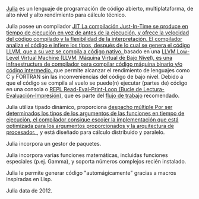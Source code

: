 [Julia](https://julialang.org) es un lenguaje de programación
de código abierto, multiplataforma, de alto nivel y alto 
rendimiento para cálculo técnico.

Julia posee un compilador <a class="tooltip" href="#">JIT<span> La
compilación Just-In-Time se produce en tiempo de ejecución en vez de
antes de la ejecución, y ofrece la velocidad del código compilado y la
flexibilidad de la interpretación. El compilador analiza el código e
infiere los tipos, después de lo cual se genera el código LLVM, que a
su vez se compila a código nativo. </span></a> basado en una 
<a class="tooltip" href="#">LLVM<span> Low-Level Virtual Machine
(LLVM, Máquina Virtual de Bajo Nivel), es una infraestructura de 
compilador para compilar código máquina binario y/o código intermedio.
</span></a> que permite alcanzar el rendimiento de lenguajes como C
y FORTRAN sin las inconveniencias del código de bajo nivel. Debido
a que el código se compila al vuelo se puede(n) ejecutar (partes de)
código en una consola o <a class="tooltip" href="#">REPL <span>
Read-Eval-Print-Loop (Bucle de Lectura-Evaluación-Impresión)</span></a>,
que es parte del [flujo de trabajo](https://docs.julialang.org/en/stable/manual/workflow-tips)
recomendado.

Julia utiliza tipado dinámico, proporciona
<a class="tooltip" href="#">despacho múltiple <span> Por ser determinados los
tipos de los argumentos de las funciones en tiempo de ejecución, el compilador
consigue escojer la implementación que está optimizada para los argumentos
proporcionados y la arquitectura de procesador. </span></a> , y está diseñado 
para cálculo distribuido y paralelo.

Julia incorpora un gestor de paquetes.

Julia incorpora varias funciones matemáticas, incluidas funciones
especiales (p.ej. Gamma), y soporta números complejos recién instalado.

Julia le permite generar código "automágicamente" gracias a macros
inspiradas en Lisp.

Julia data de 2012.
